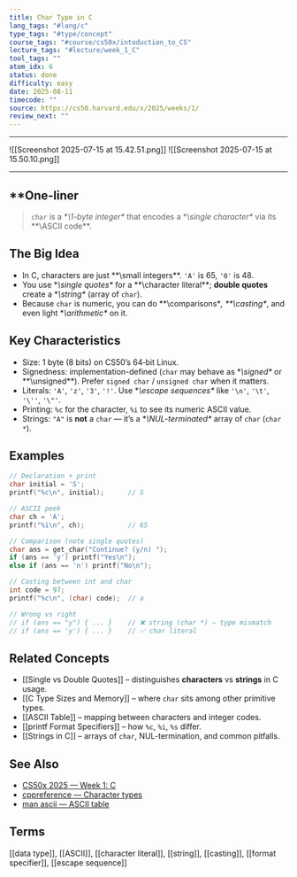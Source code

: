 ```yaml
---
title: Char Type in C
lang_tags: "#lang/c"
type_tags: "#type/concept"
course_tags: "#course/cs50x/intoduction_to_CS"
lecture_tags: "#lecture/week_1_C"
tool_tags: ""
atom_idx: 6
status: done
difficulty: easy
date: 2025-08-11
timecode: ""
source: https://cs50.harvard.edu/x/2025/weeks/1/
review_next: ""
---
```


---

![[Screenshot 2025-07-15 at 15.42.51.png]]
![[Screenshot 2025-07-15 at 15.50.10.png]]

---
## **One-liner

> `char` is a **\1-byte integer\** that encodes a **\single character\** via its **\ASCII code\**.

## The Big Idea 
- In C, characters are just **\small integers\**. `'A'` is 65, `'0'` is 48.
- You use **\single quotes\** for a **\character literal\**; **double quotes** create a **\string\** (array of `char`).
- Because `char` is numeric, you can do **\comparisons\**, **\casting\**, and even light **\arithmetic\** on it.

## Key Characteristics 
- Size: 1 byte (8 bits) on CS50’s 64‑bit Linux.
- Signedness: implementation-defined (`char` may behave as **\signed\** or **\unsigned\**). Prefer `signed char` / `unsigned char` when it matters.
- Literals: `'A'`, `'z'`, `'3'`, `'!'`. Use **\escape sequences\** like `'\n'`, `'\t'`, `'\''`, `'\"'`.
- Printing: `%c` for the character, `%i` to see its numeric ASCII value.
- Strings: `"A"` is **not** a `char` — it’s a **\NUL-terminated\** array of `char` (`char *`).

## Examples 
```c
// Declaration + print
char initial = 'S';
printf("%c\n", initial);      // S

// ASCII peek
char ch = 'A';
printf("%i\n", ch);           // 65

// Comparison (note single quotes)
char ans = get_char("Continue? (y/n) ");
if (ans == 'y') printf("Yes\n");
else if (ans == 'n') printf("No\n");

// Casting between int and char
int code = 97;
printf("%c\n", (char) code);  // a

// Wrong vs right
// if (ans == "y") { ... }    // ❌ string (char *) — type mismatch
// if (ans == 'y') { ... }    // ✅ char literal
```

## Related Concepts
- [[Single vs Double Quotes]] – distinguishes **characters** vs **strings** in C usage.
- [[C Type Sizes and Memory]] – where `char` sits among other primitive types.
- [[ASCII Table]] – mapping between characters and integer codes.
- [[printf Format Specifiers]] – how `%c`, `%i`, `%s` differ.
- [[Strings in C]] – arrays of `char`, NUL-termination, and common pitfalls.

## See Also
- [CS50x 2025 — Week 1: C](https://cs50.harvard.edu/x/2025/weeks/1/)
- [cppreference — Character types](https://en.cppreference.com/w/c/language/char)
- [man ascii — ASCII table](https://man7.org/linux/man-pages/man7/ascii.7.html)

## Terms
 [[data type]], [[ASCII]], [[character literal]], [[string]], [[casting]], [[format specifier]], [[escape sequence]]
